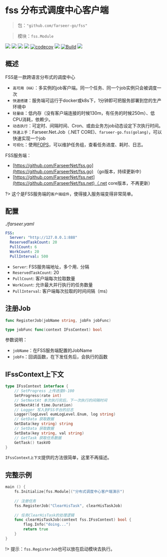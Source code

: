 # fss 分布式调度中心客户端
> 包：`"github.com/farseer-go/fss"`

> 模块：`fss.Module`

![](https://img.shields.io/github/stars/farseer-go?style=social)
![](https://img.shields.io/github/license/farseer-go/fss)
![](https://img.shields.io/github/go-mod/go-version/farseer-go/fss)
![](https://img.shields.io/github/v/release/farseer-go/fss)
[![codecov](https://img.shields.io/codecov/c/github/farseer-go/fss)](https://codecov.io/gh/farseer-go/fss)
![](https://img.shields.io/github/languages/code-size/farseer-go/fss)
[![Build](https://github.com/farseer-go/fss/actions/workflows/go.yml/badge.svg)](https://github.com/farseer-go/fss/actions/workflows/go.yml)
![](https://goreportcard.com/badge/github.com/farseer-go/fss)

## 概述
FSS是一款跨语言分布式的调度中心

- `高可用（HA）`：多实例的job客户端。同一个任务、同一个job实例只会被调度一次 
- `快速搭建`：服务端可运行于docker或k8s下，1分钟即可把服务部署到您的生产环境中 
- `轻量级`：低内存（没有客户端连接的时候130m，有任务的时候250m）、低CPU消耗，依赖少。 
- `动态执行`：可定时、间隔时间、Cron、或由业务方job动态设定下次执行时间。 
- `快速上手`：Farseer.Net.Job（.NET CORE)、`farseer-go.fss(golang)`，可以快速实现一个job 
- `可视化`：使用[FOPS](https://github.com/FarseerNet/fops.go)，可以维护任务组，查看任务进度、耗时、日志。

FSS服务端：
- [https://github.com/FarseerNet/fss.go](https://github.com/FarseerNet/fss.go) （go版本，持续更新中）
- [https://github.com/FarseerNet/fss.net](https://github.com/FarseerNet/fss.net)（.net core版本，不再更新）

?> 这个是FSS服务端的`客户端组件`，使得接入服务端变得非常简单。

## 配置
_./farseer.yaml_
```yaml
FSS:
  Server: "http://127.0.0.1:888"
  ReservedTaskCount: 20
  PullCount: 6
  WorkCount: 20
  PullInterval: 500
```

- `Server`: FSS服务端地址，多个用`，`分隔
- `ReservedTaskCount`: 20
- `PullCount`: 客户端每次拉取数量
- `WorkCount`: 允许最大并行执行的任务数量
- `PullInterval`: 客户端每次拉取的时间间隔（ms）

## 注册Job
```go
func RegisterJob(jobName string, jobFn jobFunc)

type jobFunc func(context IFssContext) bool
```
参数说明：
- `jobName`：在FSS服务端配置的JobName
- `jobFn`：回调函数，在下发任务后，会执行的函数

## IFssContext上下文
```go
type IFssContext interface {
	// SetProgress 上传进度0-100
	SetProgress(rate int)
	// SetNextAt 本次执行完后，下一次执行的间隔时间
	SetNextAt(d time.Duration)
	// Logger 写入到FSS平台的日志
	Logger(logLevel eumLogLevel.Enum, log string)
	// GetData 获取数据
	GetData(key string) string
	// SetData 获取数据
	SetData(key string, val string)
	// GetTask 获取任务数据
	GetTask() taskVO
}
```
`IFssContext上下文`提供的方法很简单，这里不再描述。


## 完整示例
```go
main () {
    fs.Initialize[fss.Module]("分布式调度中心客户端演示")
    
	// 注册任务
	fss.RegisterJob("ClearHisTask", clearHisTaskJob)
	
	// 任务ClearHisTask的处理逻辑
	func clearHisTaskJob(context fss.IFssContext) bool {
        flog.Info("doing...")
		return true
	}
}
```

!> 提示：`fss.RegisterJob`也可以放在启动模块去执行。